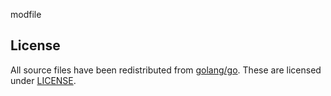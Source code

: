 modfile

## License
All source files have been redistributed from [golang/go](https://github.com/golang/go).
These are licensed under [LICENSE](./go_LICENSE).
